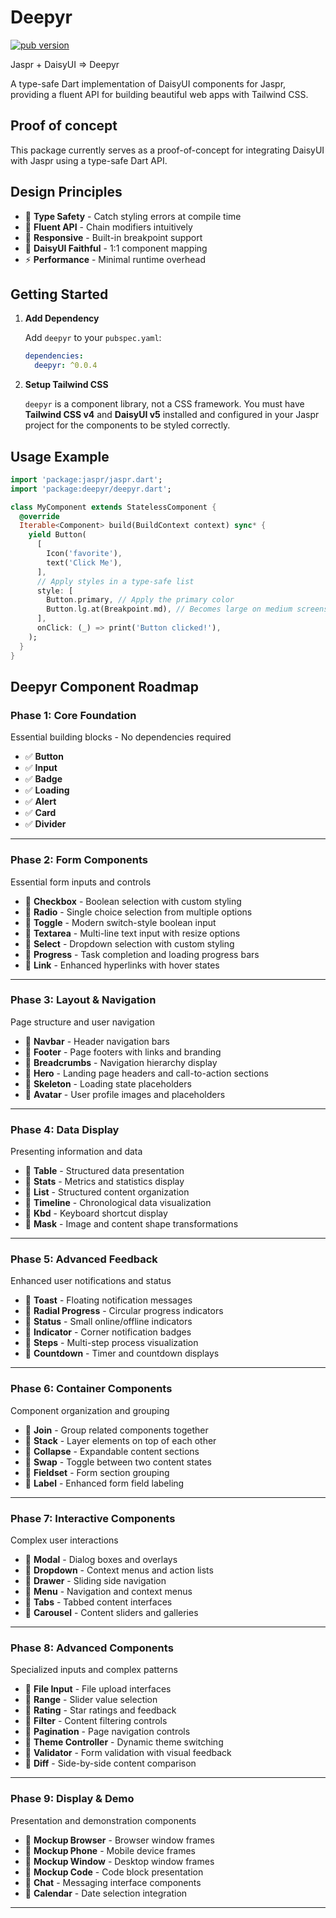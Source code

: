 # Deepyr

[![pub version](https://img.shields.io/pub/v/deepyr.svg)](https://pub.dev/packages/deepyr)

Jaspr + DaisyUI => Deepyr

A type-safe Dart implementation of DaisyUI components for Jaspr, providing a fluent API for building beautiful web apps with Tailwind CSS.

## Proof of concept

This package currently serves as a proof-of-concept for integrating DaisyUI with Jaspr using a type-safe Dart API.

## **Design Principles**

- 🎯 **Type Safety** - Catch styling errors at compile time
- 🔧 **Fluent API** - Chain modifiers intuitively
- 📱 **Responsive** - Built-in breakpoint support
- 🎨 **DaisyUI Faithful** - 1:1 component mapping
- ⚡ **Performance** - Minimal runtime overhead

## Getting Started

1. **Add Dependency**

    Add `deepyr` to your `pubspec.yaml`:

    ```yaml
    dependencies:
      deepyr: ^0.0.4
    ```

2. **Setup Tailwind CSS**

    `deepyr` is a component library, not a CSS framework. You must have **Tailwind CSS v4** and **DaisyUI v5** installed and configured in your Jaspr project for the components to be styled correctly.

## Usage Example

```dart
import 'package:jaspr/jaspr.dart';
import 'package:deepyr/deepyr.dart';

class MyComponent extends StatelessComponent {
  @override
  Iterable<Component> build(BuildContext context) sync* {
    yield Button(
      [
        Icon('favorite'),
        text('Click Me'),
      ],
      // Apply styles in a type-safe list
      style: [
        Button.primary, // Apply the primary color
        Button.lg.at(Breakpoint.md), // Becomes large on medium screens and up
      ],
      onClick: (_) => print('Button clicked!'),
    );
  }
}
```

## Deepyr Component Roadmap

### **Phase 1: Core Foundation**

Essential building blocks - No dependencies required

- ✅ **Button**
- ✅ **Input**
- ✅ **Badge**
- ✅ **Loading**
- ✅ **Alert**
- ✅ **Card**
- ✅ **Divider**

---

### **Phase 2: Form Components**

Essential form inputs and controls

- 🔲 **Checkbox** - Boolean selection with custom styling
- 🔲 **Radio** - Single choice selection from multiple options
- 🔲 **Toggle** - Modern switch-style boolean input
- 🔲 **Textarea** - Multi-line text input with resize options
- 🔲 **Select** - Dropdown selection with custom styling
- 🔲 **Progress** - Task completion and loading progress bars
- 🔲 **Link** - Enhanced hyperlinks with hover states

---

### **Phase 3: Layout & Navigation**

Page structure and user navigation

- 🔲 **Navbar** - Header navigation bars
- 🔲 **Footer** - Page footers with links and branding
- 🔲 **Breadcrumbs** - Navigation hierarchy display
- 🔲 **Hero** - Landing page headers and call-to-action sections
- 🔲 **Skeleton** - Loading state placeholders
- 🔲 **Avatar** - User profile images and placeholders

---

### **Phase 4: Data Display**

Presenting information and data

- 🔲 **Table** - Structured data presentation
- 🔲 **Stats** - Metrics and statistics display
- 🔲 **List** - Structured content organization
- 🔲 **Timeline** - Chronological data visualization
- 🔲 **Kbd** - Keyboard shortcut display
- 🔲 **Mask** - Image and content shape transformations

---

### **Phase 5: Advanced Feedback**

Enhanced user notifications and status

- 🔲 **Toast** - Floating notification messages
- 🔲 **Radial Progress** - Circular progress indicators
- 🔲 **Status** - Small online/offline indicators
- 🔲 **Indicator** - Corner notification badges
- 🔲 **Steps** - Multi-step process visualization
- 🔲 **Countdown** - Timer and countdown displays

---

### **Phase 6: Container Components**

Component organization and grouping

- 🔲 **Join** - Group related components together
- 🔲 **Stack** - Layer elements on top of each other
- 🔲 **Collapse** - Expandable content sections
- 🔲 **Swap** - Toggle between two content states
- 🔲 **Fieldset** - Form section grouping
- 🔲 **Label** - Enhanced form field labeling

---

### **Phase 7: Interactive Components**

Complex user interactions

- 🔲 **Modal** - Dialog boxes and overlays
- 🔲 **Dropdown** - Context menus and action lists
- 🔲 **Drawer** - Sliding side navigation
- 🔲 **Menu** - Navigation and context menus
- 🔲 **Tabs** - Tabbed content interfaces
- 🔲 **Carousel** - Content sliders and galleries

---

### **Phase 8: Advanced Components**

Specialized inputs and complex patterns

- 🔲 **File Input** - File upload interfaces
- 🔲 **Range** - Slider value selection
- 🔲 **Rating** - Star ratings and feedback
- 🔲 **Filter** - Content filtering controls
- 🔲 **Pagination** - Page navigation controls
- 🔲 **Theme Controller** - Dynamic theme switching
- 🔲 **Validator** - Form validation with visual feedback
- 🔲 **Diff** - Side-by-side content comparison

---

### **Phase 9: Display & Demo**

Presentation and demonstration components

- 🔲 **Mockup Browser** - Browser window frames
- 🔲 **Mockup Phone** - Mobile device frames
- 🔲 **Mockup Window** - Desktop window frames
- 🔲 **Mockup Code** - Code block presentation
- 🔲 **Chat** - Messaging interface components
- 🔲 **Calendar** - Date selection integration

---
